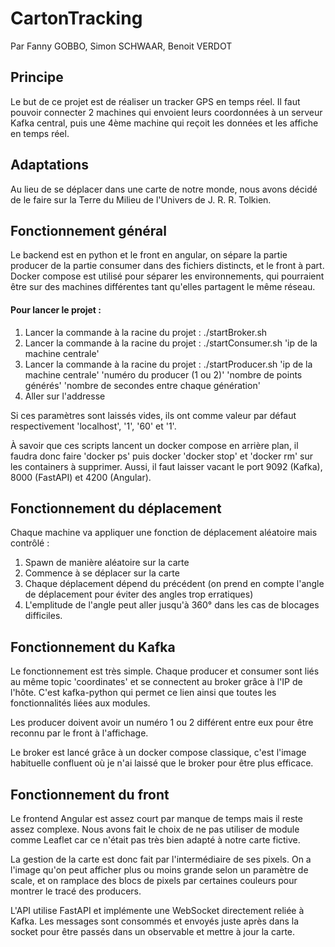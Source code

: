 # CartonTracking

Par Fanny GOBBO, Simon SCHWAAR, Benoit VERDOT

## Principe

Le but de ce projet est de réaliser un tracker GPS en temps réel. Il faut pouvoir connecter 2 machines qui envoient leurs coordonnées à un serveur Kafka central, puis une 4ème machine qui reçoit les données et les affiche en temps réel.

## Adaptations

Au lieu de se déplacer dans une carte de notre monde, nous avons décidé de le faire sur la Terre du Milieu de l'Univers de J. R. R. Tolkien.

## Fonctionnement général

Le backend est en python et le front en angular, on sépare la partie producer de la partie consumer dans des fichiers distincts, et le front à part. Docker compose est utilisé pour séparer les environnements, qui pourraient être sur des machines différentes tant qu'elles partagent le même réseau.

#### Pour lancer le projet :

1. Lancer la commande à la racine du projet :  ./startBroker.sh
2. Lancer la commande à la racine du projet :  ./startConsumer.sh 'ip de la machine centrale'
3. Lancer la commande à la racine du projet :  ./startProducer.sh 'ip de la machine centrale' 'numéro du producer (1 ou 2)' 'nombre de points générés' 'nombre de secondes entre chaque génération'
4. Aller sur l'addresse

Si ces paramètres sont laissés vides, ils ont comme valeur par défaut respectivement 'localhost', '1', '60' et '1'.

À savoir que ces scripts lancent un docker compose en arrière plan, il faudra donc faire 'docker ps' puis docker 'docker stop' et 'docker rm' sur les containers à supprimer. Aussi, il faut laisser vacant le port 9092 (Kafka), 8000 (FastAPI) et 4200 (Angular).

## Fonctionnement du déplacement

Chaque machine va appliquer une fonction de déplacement aléatoire mais contrôlé :

1. Spawn de manière aléatoire sur la carte
2. Commence à se déplacer sur la carte
3. Chaque déplacement dépend du précédent (on prend en compte l'angle de déplacement pour éviter des angles trop erratiques)
4. L'emplitude de l'angle peut aller jusqu'à 360° dans les cas de blocages difficiles.

## Fonctionnement du Kafka

Le fonctionnement est très simple. Chaque producer et consumer sont liés au même topic 'coordinates' et se connectent au broker grâce à l'IP de l'hôte. C'est kafka-python qui permet ce lien ainsi que toutes les fonctionnalités liées aux modules.

Les producer doivent avoir un numéro 1 ou 2 différent entre eux pour être reconnu par le front à l'affichage. 

Le broker est lancé grâce à un docker compose classique, c'est l'image habituelle confluent où je n'ai laissé que le broker pour être plus efficace.

## Fonctionnement du front

Le frontend Angular est assez court par manque de temps mais il reste assez complexe. Nous avons fait le choix de ne pas utiliser de module comme Leaflet car ce n'était pas très bien adapté à notre carte fictive.

La gestion de la carte est donc fait par l'intermédiaire de ses pixels. On a l'image qu'on peut afficher plus ou moins grande selon un paramètre de scale, et on ramplace des blocs de pixels par certaines couleurs pour montrer le tracé des producers.

L'API utilise FastAPI et implémente une WebSocket directement reliée à Kafka. Les messages sont consommés et envoyés juste après dans la socket pour être passés dans un observable et mettre à jour la carte.

